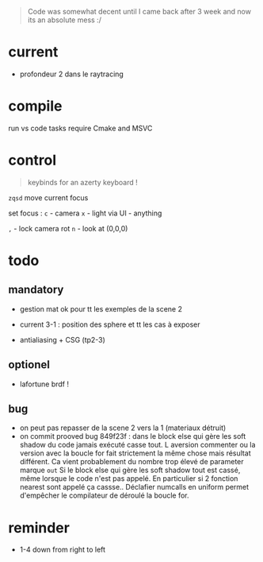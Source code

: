> Code was somewhat decent until I came back after 3 week and now its an absolute mess :/

# current

- profondeur 2 dans le raytracing

# compile

run vs code tasks
require Cmake and MSVC

# control

> keybinds for an azerty keyboard !

`zqsd` move current focus

set focus :
`c` - camera
`x` - light
via UI - anything

`,` - lock camera rot
`n` - look at (0,0,0)

# todo

## mandatory

- gestion mat ok pour tt les exemples de la scene 2
- current 3-1 : position des sphere et tt les cas à exposer

- antialiasing + CSG (tp2-3)


## optionel

- lafortune brdf !

## bug

- on peut pas repasser de la scene 2 vers la 1 (materiaux détruit)
- on commit prooved bug 849f23f : dans le block else qui gère les soft shadow du code jamais exécuté casse tout. L aversion commenter ou la version avec la boucle for fait strictement la même chose mais résultat différent. Ca vient probablement du nombre trop élevé de parameter marque `out`
Si le block else qui gère les soft shadow tout est cassé, même lorsque le code n'est pas appelé.
En particulier si 2 fonction nearest sont appelé ça cassse.. Déclafier numcalls en uniform permet d'empêcher le compilateur de déroulé la boucle for.

# reminder

- 1-4 down from right to left

